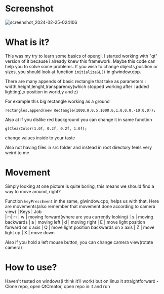 # Screenshot
![screenshot_2024-02-25-024106](https://github.com/SAANN3/QtOpengl-try/assets/95036865/8d647e09-67bb-461a-82a9-5755ccc80548)
# What is it?
This was my try to learn some basics of opengl. I started working with "qt" version of it because i already knew this framework.
Maybe this code can help you to solve some problems. If you wish to change objects,position or sizes, you should look at function ```initializeGL()``` in glwindow.cpp.

There are many appends of basic rectangle that take as parameters : width,height,lenght,transparency(which stopped working after i added lighting),x position in world,y and z)

For example this big rectangle working as a ground
```
rectangles.append(new Rectangle(1000.0,0.5,1000.0,1.0,0.0,-10.0,0));
```
Also at if you dislike red background you can change it in same function
```
glClearColor(1.0f, 0.2f, 0.2f, 1.0f);
```
change values inside to your taste


Also not having files in src folder and instead in root directory feels very weird to me

# Movement
Simply looking at one picture is quite boring, this means we should find a way to move around, right?

Function ```keyPressEvent``` in the same, glwindow.cpp, helps us with that. Here are movements(also remember that movement done according to camera view)
| Keys | Job   
|:-:|:-: 
| w | moving forward(where are you currently looking)
| s | moving backwards
| a | moving left
| d | moving right
| E | move light position forward on x axis
| Q | move light position backwards on x axis
| Z | move light up
| X | move down

Also if you hold a left mouse button, you can change camera view(rotate camera)
# How to use?
Haven't tested on windows(i think it'll work) but on linux it straightforward - Clone repo, open QtCreator, open repo in it and run
